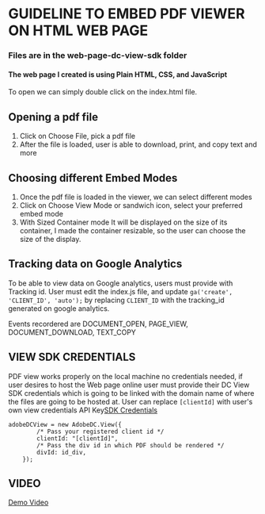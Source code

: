 # GUIDELINE TO EMBED PDF VIEWER ON HTML WEB PAGE
### Files are in the web-page-dc-view-sdk folder
#### The web page I created is using Plain HTML, CSS, and JavaScript

To open we can simply double click on the index.html file.

## Opening a pdf file

1. Click on Choose File, pick a pdf file
2. After the file is loaded, user is able to download, print, and copy text and more

## Choosing different Embed Modes

1. Once the pdf file is loaded in the viewer, we can select different modes
2. Click on Choose View Mode or sandwich icon, select your preferred embed mode
3. With Sized Container mode It will be displayed on the size of its container, 
I made the container resizable, so the user can choose the size of the display.

## Tracking data on Google Analytics

To be able to view data on Google analytics, users must provide with Tracking id. 
User must edit the index.js file, and update `ga('create', 'CLIENT_ID', 'auto');` 
by replacing `CLIENT_ID`  with the tracking_id generated on google analytics.

Events recordered are DOCUMENT_OPEN, PAGE_VIEW, DOCUMENT_DOWNLOAD, TEXT_COPY

## VIEW SDK CREDENTIALS

PDF view works properly on the local machine no credentials needed, if user desires
to host the Web page online user must provide their DC View SDK credentials which 
is going to be linked with the domain name of where the files are going to be hosted at.
User can replace `[clientId]` with user's own view credentials API Key[SDK Credentials](https://www.adobe.io/apis/documentcloud/dcsdk/gettingstarted.html)

	adobeDCView = new AdobeDC.View({
	        /* Pass your registered client id */
	        clientId: "[clientId]",
	        /* Pass the div id in which PDF should be rendered */
	        divId: id_div,
	    });

## VIDEO
[Demo Video](https://youtu.be/UbaQnxPQfko)
